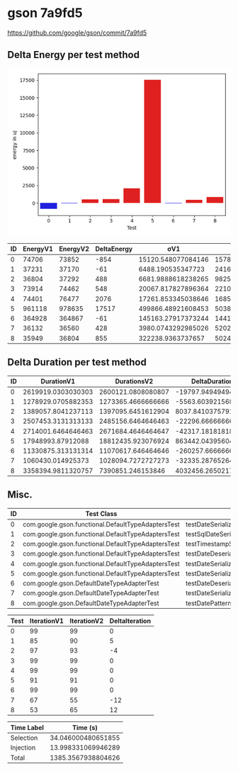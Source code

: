 # gson 7a9fd5


https://github.com/google/gson/commit/7a9fd5



## Delta Energy per test method

![](./gson_delta_energy_0_v.png)


| ID | EnergyV1 | EnergyV2 | DeltaEnergy | σV1 | σV2 |
| --- | --- | --- | --- | --- | --- |
| 0 | 74706 | 73852 | -854 | 15120.548077084146 | 15785.535726681857 |
| 1 | 37231 | 37170 | -61 | 6488.190535347723 | 2416.700446864804 |
| 2 | 36804 | 37292 | 488 | 6681.9888618238265 | 9825.752504564593 |
| 3 | 73914 | 74462 | 548 | 20067.817827896364 | 22100.463837426698 |
| 4 | 74401 | 76477 | 2076 | 17261.853345038646 | 16852.860260613903 |
| 5 | 961118 | 978635 | 17517 | 499866.48921608453 | 503860.7733982037 |
| 6 | 364928 | 364867 | -61 | 145163.27917373244 | 144183.34779317645 |
| 7 | 36132 | 36560 | 428 | 3980.0743292985026 | 5202.098670268241 |
| 8 | 35949 | 36804 | 855 | 322238.9363737657 | 502478.52482222655 |

## Delta Duration per test method


| ID | DurationV1 | DurationsV2 | DeltaDuration |
| --- | --- | --- | --- |
| 0 | 2619919.0303030303 | 2600121.0808080807 | -19797.949494949542 |
| 1 | 1278929.0705882353 | 1273365.4666666666 | -5563.60392156872 |
| 2 | 1389057.8041237113 | 1397095.6451612904 | 8037.841037579114 |
| 3 | 2507453.3131313133 | 2485156.6464646463 | -22296.666666666977 |
| 4 | 2714001.6464646463 | 2671684.4646464647 | -42317.18181818165 |
| 5 | 17948993.87912088 | 18812435.923076924 | 863442.0439560451 |
| 6 | 11330875.313131314 | 11070617.646464646 | -260257.6666666679 |
| 7 | 1060430.014925373 | 1028094.7272727273 | -32335.287652645726 |
| 8 | 3358394.9811320757 | 7390851.246153846 | 4032456.2650217707 |

## Misc.

| ID | Test Class | Test Method |
| --- | --- | --- |
| 0 | com.google.gson.functional.DefaultTypeAdaptersTest | testDateSerializationWithPatternNotOverridenByTypeAdapter |
| 1 | com.google.gson.functional.DefaultTypeAdaptersTest | testSqlDateSerialization |
| 2 | com.google.gson.functional.DefaultTypeAdaptersTest | testTimestampSerialization |
| 3 | com.google.gson.functional.DefaultTypeAdaptersTest | testDateDeserializationWithPattern |
| 4 | com.google.gson.functional.DefaultTypeAdaptersTest | testDateSerializationInCollection |
| 5 | com.google.gson.functional.DefaultTypeAdaptersTest | testDateSerializationWithPattern |
| 6 | com.google.gson.DefaultDateTypeAdapterTest | testDateDeserializationISO8601 |
| 7 | com.google.gson.DefaultDateTypeAdapterTest | testDateSerialization |
| 8 | com.google.gson.DefaultDateTypeAdapterTest | testDatePattern |




| Test | IterationV1 | IterationV2 | DeltaIteration |
| --- | --- | --- | --- |
| 0 | 99 | 99 | 0 |
| 1 | 85 | 90 | 5 |
| 2 | 97 | 93 | -4 |
| 3 | 99 | 99 | 0 |
| 4 | 99 | 99 | 0 |
| 5 | 91 | 91 | 0 |
| 6 | 99 | 99 | 0 |
| 7 | 67 | 55 | -12 |
| 8 | 53 | 65 | 12 |



| Time Label | Time (s) |
| --- | --- |
| Selection | 34.046000480651855 |
| Injection | 13.998331069946289 |
| Total | 1385.3567938804626 |


